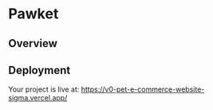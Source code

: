 # Pawket



## Overview



## Deployment

Your project is live at:
https://v0-pet-e-commerce-website-sigma.vercel.app/
